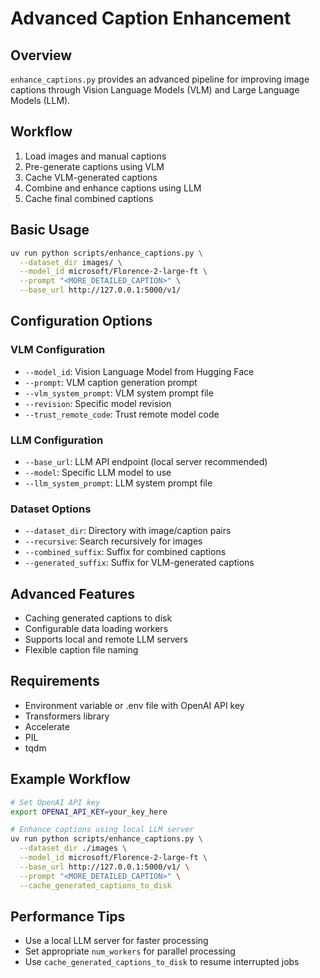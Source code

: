 # Advanced Caption Enhancement

## Overview

`enhance_captions.py` provides an advanced pipeline for improving image captions through Vision Language Models (VLM) and Large Language Models (LLM).

## Workflow

1. Load images and manual captions
2. Pre-generate captions using VLM
3. Cache VLM-generated captions
4. Combine and enhance captions using LLM
5. Cache final combined captions

## Basic Usage

```bash
uv run python scripts/enhance_captions.py \
  --dataset_dir images/ \
  --model_id microsoft/Florence-2-large-ft \
  --prompt "<MORE_DETAILED_CAPTION>" \
  --base_url http://127.0.0.1:5000/v1/
```

## Configuration Options

### VLM Configuration

- `--model_id`: Vision Language Model from Hugging Face
- `--prompt`: VLM caption generation prompt
- `--vlm_system_prompt`: VLM system prompt file
- `--revision`: Specific model revision
- `--trust_remote_code`: Trust remote model code

### LLM Configuration

- `--base_url`: LLM API endpoint (local server recommended)
- `--model`: Specific LLM model to use
- `--llm_system_prompt`: LLM system prompt file

### Dataset Options

- `--dataset_dir`: Directory with image/caption pairs
- `--recursive`: Search recursively for images
- `--combined_suffix`: Suffix for combined captions
- `--generated_suffix`: Suffix for VLM-generated captions

## Advanced Features

- Caching generated captions to disk
- Configurable data loading workers
- Supports local and remote LLM servers
- Flexible caption file naming

## Requirements

- Environment variable or .env file with OpenAI API key
- Transformers library
- Accelerate
- PIL
- tqdm

## Example Workflow

```bash
# Set OpenAI API key
export OPENAI_API_KEY=your_key_here

# Enhance captions using local LLM server
uv run python scripts/enhance_captions.py \
  --dataset_dir ./images \
  --model_id microsoft/Florence-2-large-ft \
  --base_url http://127.0.0.1:5000/v1/ \
  --prompt "<MORE_DETAILED_CAPTION>" \
  --cache_generated_captions_to_disk
```

## Performance Tips

- Use a local LLM server for faster processing
- Set appropriate `num_workers` for parallel processing
- Use `cache_generated_captions_to_disk` to resume interrupted jobs
